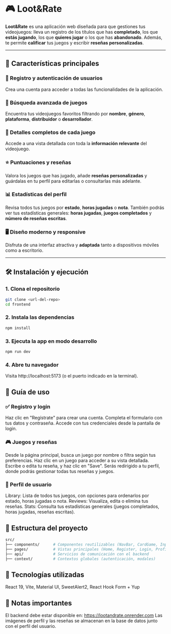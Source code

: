 # 🎮 Loot&Rate

**Loot&Rate** es una aplicación web diseñada para que gestiones tus videojuegos: lleva un registro de los títulos que has **completado**, los que **estás jugando**, los que **quieres jugar** o los que has **abandonado**. Además, te permite **calificar** tus juegos y escribir **reseñas personalizadas**.

---

## 🚀 Características principales

### 🔐 Registro y autenticación de usuarios
Crea una cuenta para acceder a todas las funcionalidades de la aplicación.

### 🔎 Búsqueda avanzada de juegos
Encuentra tus videojuegos favoritos filtrando por **nombre**, **género**, **plataforma**, **distribuidor** o **desarrollador**.

### 📄 Detalles completos de cada juego
Accede a una vista detallada con toda la **información relevante** del videojuego.

### ⭐ Puntuaciones y reseñas
Valora los juegos que has jugado, añade **reseñas personalizadas** y guárdalas en tu perfil para editarlas o consultarlas más adelante.

### 📊 Estadísticas del perfil
Revisa todos tus juegos por **estado**, **horas jugadas** o **nota**. También podrás ver tus estadísticas generales: **horas jugadas**, **juegos completados** y **número de reseñas escritas**.

### 🖥️ Diseño moderno y responsive
Disfruta de una interfaz atractiva y **adaptada** tanto a dispositivos móviles como a escritorio.

---

## 🛠 Instalación y ejecución

### 1. Clona el repositorio
```bash
git clone <url-del-repo>
cd frontend
```

### 2. Instala las dependencias
```bash
npm install
```
### 3. Ejecuta la app en modo desarrollo

```bash
npm run dev
```
### 4. Abre tu navegador
Visita http://localhost:5173 (o el puerto indicado en la terminal).

## 🧭 Guía de uso

### ✅ Registro y login

Haz clic en "Regístrate" para crear una cuenta.
Completa el formulario con tus datos y contraseña.
Accede con tus credenciales desde la pantalla de login.

### 🎮 Juegos y reseñas

Desde la página principal, busca un juego por nombre o filtra según tus preferencias.
Haz clic en un juego para acceder a su vista detallada.
Escribe o edita tu reseña, y haz clic en "Save".
Serás redirigido a tu perfil, donde podrás gestionar todas tus reseñas y juegos.

### 👤 Perfil de usuario

Library: Lista de todos tus juegos, con opciones para ordenarlos por estado, horas jugadas o nota.
Reviews: Visualiza, edita o elimina tus reseñas.
Stats: Consulta tus estadísticas generales (juegos completados, horas jugadas, reseñas escritas).

## 📁 Estructura del proyecto
```bash
src/
├── components/      # Componentes reutilizables (NavBar, CardGame, Input, etc.)
├── pages/           # Vistas principales (Home, Register, Login, Profile, GameDetails)
├── api/             # Servicios de comunicación con el backend
├── context/         # Contextos globales (autenticación, modales)
```
## 🧰 Tecnologías utilizadas

React 19, 
Vite, 
Material UI, 
SweetAlert2, 
React Hook Form + Yup

## 🔗 Notas importantes

El backend debe estar disponible en: https://lootandrate.onrender.com
Las imágenes de perfil y las reseñas se almacenan en la base de datos junto con el perfil del usuario.
